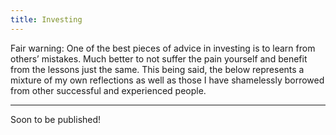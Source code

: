 ```yaml
---
title: Investing
---
```

Fair warning:  One of the best pieces of advice in investing is to learn from others’ mistakes.  Much better to not suffer the pain yourself and benefit from the lessons just the same.  This being said, the below represents a mixture of my own reflections as well as those I have shamelessly borrowed from other successful and experienced people.
___

Soon to be published! 
